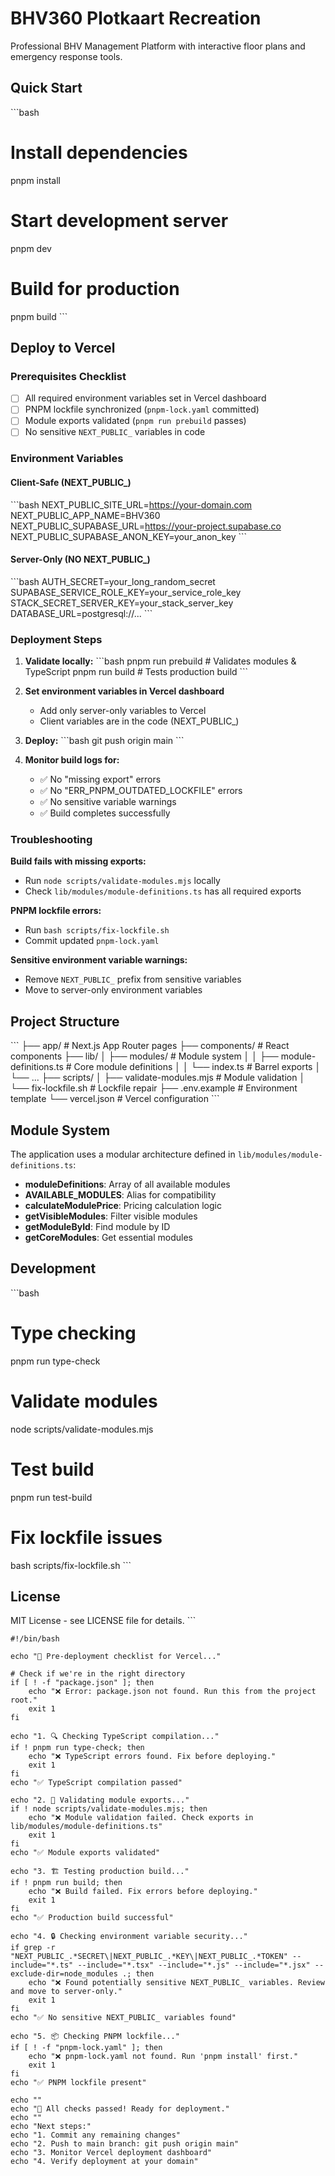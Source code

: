 # BHV360 Plotkaart Recreation

Professional BHV Management Platform with interactive floor plans and emergency response tools.

## Quick Start

\`\`\`bash
# Install dependencies
pnpm install

# Start development server
pnpm dev

# Build for production
pnpm build
\`\`\`

## Deploy to Vercel

### Prerequisites Checklist

- [ ] All required environment variables set in Vercel dashboard
- [ ] PNPM lockfile synchronized (`pnpm-lock.yaml` committed)
- [ ] Module exports validated (`pnpm run prebuild` passes)
- [ ] No sensitive `NEXT_PUBLIC_` variables in code

### Environment Variables

#### Client-Safe (NEXT_PUBLIC_)
\`\`\`bash
NEXT_PUBLIC_SITE_URL=https://your-domain.com
NEXT_PUBLIC_APP_NAME=BHV360
NEXT_PUBLIC_SUPABASE_URL=https://your-project.supabase.co
NEXT_PUBLIC_SUPABASE_ANON_KEY=your_anon_key
\`\`\`

#### Server-Only (NO NEXT_PUBLIC_)
\`\`\`bash
AUTH_SECRET=your_long_random_secret
SUPABASE_SERVICE_ROLE_KEY=your_service_role_key
STACK_SECRET_SERVER_KEY=your_stack_server_key
DATABASE_URL=postgresql://...
\`\`\`

### Deployment Steps

1. **Validate locally:**
   \`\`\`bash
   pnpm run prebuild  # Validates modules & TypeScript
   pnpm run build     # Tests production build
   \`\`\`

2. **Set environment variables in Vercel dashboard**
   - Add only server-only variables to Vercel
   - Client variables are in the code (NEXT_PUBLIC_)

3. **Deploy:**
   \`\`\`bash
   git push origin main
   \`\`\`

4. **Monitor build logs for:**
   - ✅ No "missing export" errors
   - ✅ No "ERR_PNPM_OUTDATED_LOCKFILE" errors
   - ✅ No sensitive variable warnings
   - ✅ Build completes successfully

### Troubleshooting

**Build fails with missing exports:**
- Run `node scripts/validate-modules.mjs` locally
- Check `lib/modules/module-definitions.ts` has all required exports

**PNPM lockfile errors:**
- Run `bash scripts/fix-lockfile.sh`
- Commit updated `pnpm-lock.yaml`

**Sensitive environment variable warnings:**
- Remove `NEXT_PUBLIC_` prefix from sensitive variables
- Move to server-only environment variables

## Project Structure

\`\`\`
├── app/                    # Next.js App Router pages
├── components/            # React components
├── lib/
│   ├── modules/          # Module system
│   │   ├── module-definitions.ts  # Core module definitions
│   │   └── index.ts      # Barrel exports
│   └── ...
├── scripts/
│   ├── validate-modules.mjs      # Module validation
│   └── fix-lockfile.sh          # Lockfile repair
├── .env.example          # Environment template
└── vercel.json          # Vercel configuration
\`\`\`

## Module System

The application uses a modular architecture defined in `lib/modules/module-definitions.ts`:

- **moduleDefinitions**: Array of all available modules
- **AVAILABLE_MODULES**: Alias for compatibility
- **calculateModulePrice**: Pricing calculation logic
- **getVisibleModules**: Filter visible modules
- **getModuleById**: Find module by ID
- **getCoreModules**: Get essential modules

## Development

\`\`\`bash
# Type checking
pnpm run type-check

# Validate modules
node scripts/validate-modules.mjs

# Test build
pnpm run test-build

# Fix lockfile issues
bash scripts/fix-lockfile.sh
\`\`\`

## License

MIT License - see LICENSE file for details.
\`\`\`

```shellscript file="scripts/deploy-checklist.sh"
#!/bin/bash

echo "🚀 Pre-deployment checklist for Vercel..."

# Check if we're in the right directory
if [ ! -f "package.json" ]; then
    echo "❌ Error: package.json not found. Run this from the project root."
    exit 1
fi

echo "1. 🔍 Checking TypeScript compilation..."
if ! pnpm run type-check; then
    echo "❌ TypeScript errors found. Fix before deploying."
    exit 1
fi
echo "✅ TypeScript compilation passed"

echo "2. 🧩 Validating module exports..."
if ! node scripts/validate-modules.mjs; then
    echo "❌ Module validation failed. Check exports in lib/modules/module-definitions.ts"
    exit 1
fi
echo "✅ Module exports validated"

echo "3. 🏗️ Testing production build..."
if ! pnpm run build; then
    echo "❌ Build failed. Fix errors before deploying."
    exit 1
fi
echo "✅ Production build successful"

echo "4. 🔒 Checking environment variable security..."
if grep -r "NEXT_PUBLIC_.*SECRET\|NEXT_PUBLIC_.*KEY\|NEXT_PUBLIC_.*TOKEN" --include="*.ts" --include="*.tsx" --include="*.js" --include="*.jsx" --exclude-dir=node_modules .; then
    echo "❌ Found potentially sensitive NEXT_PUBLIC_ variables. Review and move to server-only."
    exit 1
fi
echo "✅ No sensitive NEXT_PUBLIC_ variables found"

echo "5. 📦 Checking PNPM lockfile..."
if [ ! -f "pnpm-lock.yaml" ]; then
    echo "❌ pnpm-lock.yaml not found. Run 'pnpm install' first."
    exit 1
fi
echo "✅ PNPM lockfile present"

echo ""
echo "🎉 All checks passed! Ready for deployment."
echo ""
echo "Next steps:"
echo "1. Commit any remaining changes"
echo "2. Push to main branch: git push origin main"
echo "3. Monitor Vercel deployment dashboard"
echo "4. Verify deployment at your domain"
